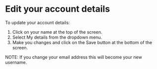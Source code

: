 

# Edit your account details

To update your account details:

1.	Click on your name at the top of the screen.
2.	Select My details from the dropdown menu.
3.	Make you changes and click on the Save button at the bottom of the screen.

NOTE: If you change your email address this will become your new username.
